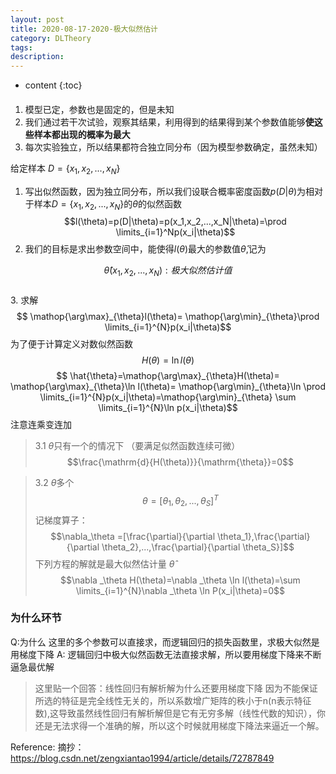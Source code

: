 ```yaml
---
layout: post
title: 2020-08-17-2020-极大似然估计
category: DLTheory
tags: 
description: 
---
```


* content
{:toc}

#### 
1. 模型已定，参数也是固定的，但是未知
2.  我们通过若干次试验，观察其结果，利用得到的结果得到某个参数值能够**使这些样本都出现的概率为最大**
3.  每次实验独立，所以结果都符合独立同分布（因为模型参数确定，虽然未知）

给定样本
$D=\{x_1,x_2,...,x_N\}$

1. 写出似然函数，因为独立同分布，所以我们设联合概率密度函数$p(D|\theta)$为相对于样本$D=\{x_1,x_2,...,x_N\}$的$\theta$的似然函数
 $$l(\theta)=p(D|\theta)=p(x_1,x_2,...,x_N|\theta)=\prod \limits_{i=1}^Np(x_i|\theta)$$
 2. 我们的目标是求出参数空间中，能使得$l(\theta)$最大的参数值$\hat{\theta}$,记为
 
 $$\hat{\theta}(x_1,x_2,...,x_N):极大似然估计值$$  
 3. 求解
$$ \mathop{\arg\max}_{\theta}l(\theta)= \mathop{\arg\min}_{\theta}\prod \limits_{i=1}^{N}p(x_i|\theta)$$
为了便于计算定义对数似然函数
$$H(\theta)=\ln l(\theta)$$
$$ \hat{\theta}=\mathop{\arg\max}_{\theta}H(\theta)= \mathop{\arg\max}_{\theta}\ln l(\theta)= \mathop{\arg\min}_{\theta}\ln \prod \limits_{i=1}^{N}p(x_i|\theta)=\mathop{\arg\min}_{\theta} \sum \limits_{i=1}^{N}\ln p(x_i|\theta)$$
注意连乘变连加

> 3.1 $\theta$只有一个的情况下
> （要满足似然函数连续可微）
> $$\frac{\mathrm{d}{H(\theta)}}{\mathrm{\theta}}=0$$  

>3.2 $\theta$多个
>$$\theta=[\theta _1,\theta _2,...,\theta _S]^T$$
>记梯度算子：
> $$\nabla_\theta =[\frac{\partial}{\partial \theta_1},\frac{\partial}{\partial \theta_2},...,\frac{\partial}{\partial \theta_S}]$$
>下列方程的解就是最大似然估计量 $\hat{\theta}$
>$$\nabla _\theta H(\theta)=\nabla _\theta \ln l(\theta)=\sum \limits_{i=1}^{N}\nabla _\theta \ln P(x_i|\theta)=0$$


### 为什么环节

Q:为什么 这里的多个参数可以直接求，而逻辑回归的损失函数里，求极大似然是用梯度下降
A: 逻辑回归中极大似然函数无法直接求解，所以要用梯度下降来不断逼急最优解
>这里贴一个回答：线性回归有解析解为什么还要用梯度下降
>因为不能保证所选的特征是完全线性无关的，所以系数增广矩阵的秩小于n(n表示特征数),这导致虽然线性回归有解析解但是它有无穷多解（线性代数的知识），你还是无法求得一个准确的解，所以这个时候就用梯度下降法来逼近一个解。


Reference:
摘抄：https://blog.csdn.net/zengxiantao1994/article/details/72787849